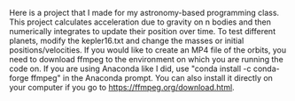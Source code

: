 Here is a project that I made for my astronomy-based programming class. This project calculates acceleration due to gravity on n bodies and then numerically integrates to update their position over time. To test different planets, modify the kepler16.txt and change the masses or initial positions/velocities. If you would like to create an MP4 file of the orbits, you need to download ffmpeg to the environment on which you are running the code on. If you are using Anaconda like I did, use "conda install -c conda-forge ffmpeg" in the Anaconda prompt. You can also install it directly on your computer if you go to https://ffmpeg.org/download.html.
